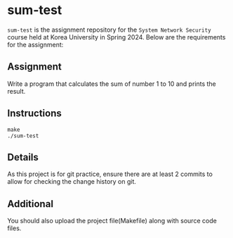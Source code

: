 # sum-test
`sum-test` is the assignment repository for the `System Network Security` course held at Korea University in Spring 2024. Below are the requirements for the assignment:

## Assignment
Write a program that calculates the sum of number 1 to 10 and prints the result.

## Instructions
```
make
./sum-test
```

## Details
As this project is for git practice, ensure there are at least 2 commits to allow for checking the change history on git. 

## Additional
You should also upload the project file(Makefile) along with source code files.